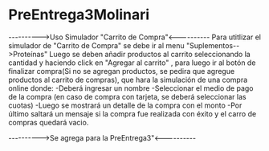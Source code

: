 # PreEntrega3Molinari

---------->Uso Simulador "Carrito de Compra"<----------
Para utitlizar el simulador de "Carrito de Compra" se debe ir al menu "Suplementos-->Proteínas"
Luego se deben añadir productos al carrito seleccionando la cantidad y haciendo click en "Agregar al carrito" ,
para luego ir al botón de finalizar compra(Si no se agregan productos, se pedira que agregue productos al carrito de compras), que hara la simulación de una compra online donde:
-Deberá ingresar un nombre
-Seleccionar el medio de pago de la compra (en caso de compra con tarjeta, se deberá seleccionar las cuotas)
-Luego se mostrará un detalle de la compra con el monto
-Por último saltará un mensaje si la compra fue realizada con éxito y el carro de compras quedará vacio.

---------->Se agrega para la PreEntrega3"<----------
